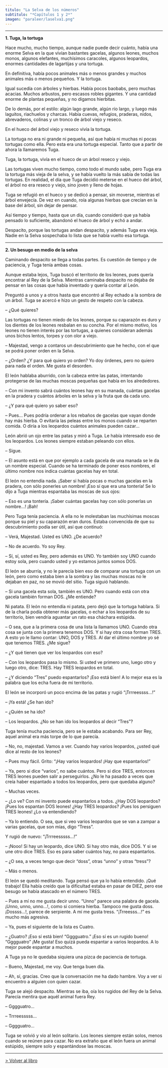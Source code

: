 ```yaml
---
titulo: "La Selva de los números"
subtitulo: "*Capítulos 1 y 2*"
imagen: "paraleer/laselva1.png"
---
```

* * *

**1. Tuga, la tortuga**

Hace mucho, mucho tiempo, aunque nadie puede decir cuánto, había una enorme Selva en la que vivían bastantes gacelas, algunos leones, muchos monos, algunos elefantes, muchísimos caracoles, algunos leopardos, enormes cantidades de lagartijas y una tortuga.

En definitiva, había pocos animales más o menos grandes y muchos animales más o menos pequeños. Y la tortuga.

Igual sucedía con árboles y hierbas. Había pocos baobabs, pero muchas acacias. Muchos arbustos, pero escasos robles gigantes. Y una cantidad enorme de plantas pequeñas, y no digamos hierbitas.

De lo demás, por el estilo: algún lago grande, algún río largo, y luego más laguitos, riachuelos y charcas. Había cuevas, refugios, praderas, nidos, abrevaderos, colinas y un tronco de árbol viejo y reseco.

En el hueco del árbol viejo y reseco vivía la tortuga.

La tortuga no era ni grande ni pequeña, así que había ni muchas ni pocas tortugas como ella. Pero esta era una tortuga especial. Tanto que a partir de ahora la llamaremos Tuga.

Tuga, la tortuga, vivía en el hueco de un árbol reseco y viejo.

Las tortugas viven mucho tiempo, como todo el mundo sabe, pero Tuga era la tortuga más vieja de la selva, y se había vuelto la más sabia de todas las tortugas. En realidad, el día que Tuga decidió meterse en el hueco del árbol, el árbol no era reseco y viejo, sino joven y lleno de hojas.

Tuga se refugió en el hueco y se dedicó a pensar, sin moverse, mientras el árbol envejecía. De vez en cuando, roía algunas hierbas que crecían en la base del árbol, sin dejar de pensar.

Así tiempo y tiempo, hasta que un día, cuando consideró que ya había pensado lo suficiente, abandonó el hueco de árbol y echó a andar.

Despacito, porque las tortugas andan despacito, y además Tuga era vieja. Nadie en la Selva sospechaba lo lista que se había vuelto esa tortuga.

* * *

**2. Un besugo en medio de la selva**

Caminando despacito se llega a todas partes. Es cuestión de tiempo y de paciencia, y Tuga tenía ambas cosas.

Aunque estaba lejos, Tuga buscó el territorio de los leones, pues quería encontrar al Rey de la Selva. Mientras caminaba despacito no dejaba de pensar en las cosas que había inventado y quería contar al León.

Preguntó a unos y a otros hasta que encontró al Rey echado a la sombra de un árbol. Tuga se acercó e hizo un gesto de respeto con la cabeza.

– ¿Qué quieres?

Las tortugas no tienen miedo de los leones, porque su caparazón es duro y los dientes de los leones resbalan en su concha. Por el mismo motivo, los leones no tienen interés por las tortugas, a quienes consideran además unos bichos lentos, torpes y con olor a viejo.

– Majestad, vengo a contaros un descubrimiento que he hecho, con el que se podrá poner orden en la Selva.

– ¿Orden? ¿Y para qué quiero yo orden? Yo doy órdenes, pero no quiero para nada el orden. Me gusta el desorden.

El león hablaba aburrido, con la cabeza entre las patas, intentando protegerse de las muchas moscas pequeñas que había en los alrededores.

– Con mi invento sabrá cuántos leones hay en su manada, cuántas gacelas en la pradera y cuántos árboles en la selva y la fruta que da cada uno.

– ¿Y para qué quiero yo saber eso?

– Pues… Pues podría ordenar a los rebaños de gacelas que vayan donde hay más hierba. O evitaría las peleas entre los monos cuando se reparten comida. O diría a los leopardos cuántos animales pueden cazar…

León abrió un ojo entre las patas y miró a Tuga. Le había interesado eso de los leopardos. Los leones siempre estaban peleando con ellos.

– Sigue.

– El asunto está en que por ejemplo a cada gacela de una manada se le da un nombre especial. Cuando se ha terminado de poner esos nombres, el último nombre nos indica cuántas gacelas hay en total.

El león no entendía nada. ¡Saber si había pocas o muchas gacelas en la pradera, con sólo ponerles un nombre! ¡Eso sí que era una tontería! Se lo dijo a Tuga mientras espantaba las moscas de sus ojos:

– Eso es una tontería. ¡Saber cuántas gacelas hay con sólo ponerlas un nombre…! ¡Bah!

Pero Tuga tenía paciencia. A ella no le molestaban las muchísimas moscas porque su piel y su caparazón eran duros. Estaba convencida de que su descubrimiento podía ser útil, así que continuó:

– Verá, Majestad. Usted es UNO. ¿De acuerdo?

– No de acuerdo. Yo soy Rey.

– Sí, sí, usted es Rey, pero además es UNO. Yo también soy UNO cuando estoy sola, pero cuando usted y yo estamos juntos somos DOS.

El león se aburría, y no le parecía bien eso de comparar una tortuga con un león, pero como estaba bien a la sombra y las muchas moscas no le dejaban en paz, no se movió del sitio. Tuga siguió hablando.

– Si una gacela esta sola, también es UNO. Pero cuando está con otra gacela también forman DOS. ¿Me entiende?

Ni patata. El león no entendía ni patata, pero dejó que la tortuga hablara. Si de la charla podía obtener más gacelas, o echar a los leopardos de su territorio, bien vendría aguantar un rato esa cháchara estúpida.

– O sea, que a la primera cosa de una lista la llamamos UNO. Cuando otra cosa se junta con la primera tenemos DOS. Y si hay otra cosa forman TRES. A esto yo le llamo contar: UNO, DOS y TRES. Al dar el último nombre yo sé que tenemos TRES. ¿Me sigue?

– ¿Y qué tienen que ver los leopardos con eso?

– Con los leopardos pasa lo mismo. Si usted ve primero uno, luego otro y luego otro, dice: TRES. Hay TRES leopardos en total.

– ¿Y diciendo “Tres” puedo espantarlos? ¡Eso está bien! A lo mejor esa es la palabra que los echa fuera de mi territorio.

El león se incorporó un poco encima de las patas y rugió “¡Trrreessss…!”

– ¡Ya está! ¿Se han ido?

– ¿Quién se ha ido?

– Los leopardos. ¿No se han ido los leopardos al decir “Tres”?

Tuga tenía mucha paciencia, pero se le estaba acabando. Para ser Rey, aquel animal era más torpe de lo que parecía.

– No, no, majestad. Vamos a ver. Cuando hay varios leopardos, ¿usted qué dice al resto de los leones?

– Pues muy fácil. Grito: “¡Hay varios leopardos! ¡Hay que espantarlos!”

– Ya, pero si dice “varios”, no sabe cuántos. Pero si dice TRES, entonces TRES leones pueden salir a perseguirlos. ¿No le ha pasado a veces que creía haber espantado a todos los leopardos, pero que quedaba alguno?

– Muchas veces.

– ¿Lo ve? Con mi invento puede espantarlos a todos. ¿Hay DOS leopardos? ¡Pues los espantan DOS leones! ¿Hay TRES leopardos? ¡Pues los persiguen TRES leones! ¿Lo va entendiendo?

– Ya lo entiendo. O sea, que si veo varios leopardos que se van a zampar a varias gacelas, que son mías, digo “Tress”.

Y rugió de nuevo: “¡Trrreesssss…!”

– ¡Nooo! Si hay un leopardo, dice UNO. Si hay otro más, dice DOS. Y si se une otro dice TRES. Eso es para saber cuántos hay, no para espantarlos.

– ¿O sea, a veces tengo que decir “doss”, otras “unno” y otras “tress”?

– Más o menos.

El león se quedó meditando. Tuga pensó que ya lo había entendido. ¡Qué trabajo! Ella había creído que la dificultad estaba en pasar de DIEZ, pero ese besugo se había atascado en el número TRES.

– Pues a mí no me gusta decir unno. “Unno” parece una palabra de gacela. ¡Unno, unno, unno…!, como si comiera hierba. Tampoco me gusta doss. ¡Dossss…!, parece de serpiente. A mí me gusta tress. “¡Trreesss…!” es mucho más agresiva.

– Ya, pues el siguiente de la lista es Cuatro.

– ¿Guatro? ¡Eso sí está bien! “Gggguatro.” ¡Eso sí es un rugido bueno! “Gggguatro” ¡Me gusta! Eso quizá pueda espantar a varios leopardos. A lo mejor puede espantar a muchos.

A Tuga ya no le quedaba siquiera una pizca de paciencia de tortuga.

– Bueno, Majestad, me voy. Que tenga buen día.

– Ah, sí, gracias. Creo que la conversación me ha dado hambre. Voy a ver si encuentro a alguien con quien cazar.

Tuga se alejó despacito. Mientras se iba, oía los rugidos del Rey de la Selva. Parecía mentira que aquél animal fuera Rey.

– Gggguatro…

– Trrreesssss…

– Gggguatro…

Tuga se volvió y vio al león solitario. Los leones siempre están solos, menos cuando se reúnen para cazar. No era extraño que el león fuera un animal estúpido, siempre solo y espantándose las moscas.

* * *

[> Volver al libro](http:/ver/mislibros/la-selva)

